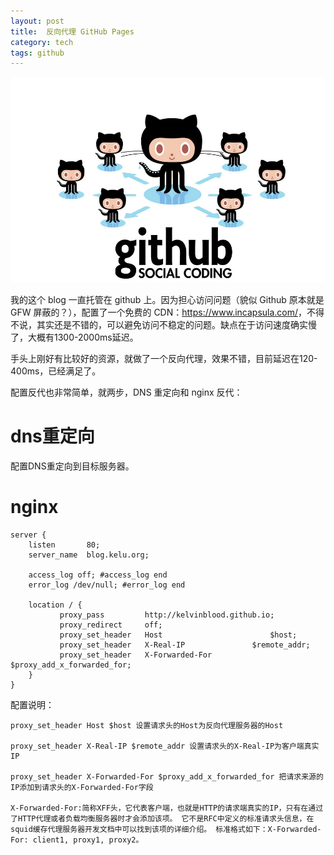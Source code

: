 ```yaml
---
layout: post
title:  反向代理 GitHub Pages
category: tech
tags: github
---
```


![](/assets/img/github.jpg)

我的这个 blog 一直托管在 github 上。因为担心访问问题（貌似 Github 原本就是 GFW 屏蔽的？），配置了一个免费的 CDN：<https://www.incapsula.com/>，不得不说，其实还是不错的，可以避免访问不稳定的问题。缺点在于访问速度确实慢了，大概有1300-2000ms延迟。

手头上刚好有比较好的资源，就做了一个反向代理，效果不错，目前延迟在120-400ms，已经满足了。

配置反代也非常简单，就两步，DNS 重定向和 nginx 反代：

# dns重定向

配置DNS重定向到目标服务器。

# nginx

    server {
        listen       80;
        server_name  blog.kelu.org;

        access_log off; #access_log end
        error_log /dev/null; #error_log end

        location / {
               proxy_pass         http://kelvinblood.github.io;
               proxy_redirect     off;
               proxy_set_header   Host                        $host;
               proxy_set_header   X-Real-IP               $remote_addr;
               proxy_set_header   X-Forwarded-For  $proxy_add_x_forwarded_for;
        }
    }

配置说明：
    
    proxy_set_header Host $host 设置请求头的Host为反向代理服务器的Host
    
    proxy_set_header X-Real-IP $remote_addr 设置请求头的X-Real-IP为客户端真实IP
    
    proxy_set_header X-Forwarded-For $proxy_add_x_forwarded_for 把请求来源的IP添加到请求头的X-Forwarded-For字段
    
    X-Forwarded-For:简称XFF头，它代表客户端，也就是HTTP的请求端真实的IP，只有在通过了HTTP代理或者负载均衡服务器时才会添加该项。 它不是RFC中定义的标准请求头信息，在squid缓存代理服务器开发文档中可以找到该项的详细介绍。 标准格式如下：X-Forwarded-For: client1, proxy1, proxy2。
